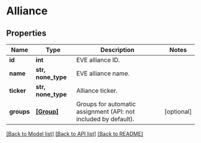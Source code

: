 # Alliance


## Properties
Name | Type | Description | Notes
------------ | ------------- | ------------- | -------------
**id** | **int** | EVE alliance ID. | 
**name** | **str, none_type** | EVE alliance name. | 
**ticker** | **str, none_type** | Alliance ticker. | 
**groups** | [**[Group]**](Group.md) | Groups for automatic assignment (API: not included by default). | [optional] 

[[Back to Model list]](../README.md#documentation-for-models) [[Back to API list]](../README.md#documentation-for-api-endpoints) [[Back to README]](../README.md)


